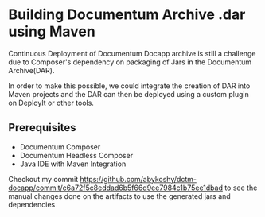 # Building Documentum Archive .dar using Maven
Continuous Deployment of Documentum Docapp archive is still a challenge due to Composer's dependency on packaging of Jars in the Documentum Archive(DAR).

In order to make this possible, we could integrate the creation of DAR into Maven projects and the DAR can then be deployed using a custom plugin on DeployIt or other tools.

## Prerequisites
- Documentum Composer
- Documentum Headless Composer
- Java IDE with Maven Integration

Checkout my commit https://github.com/abykoshy/dctm-docapp/commit/c6a72f5c8eddad6b5f66d9ee7984c1b75ee1dbad to see the manual changes done on the artifacts to use the generated jars and dependencies
